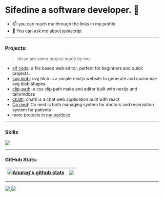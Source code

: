 # Sifedine a software developer. 👋

- 📫 you can reach me through the links in my profile
- 💬 You can ask me about javascript

---

### Projects:
> these are some project made by me:
- [sif code](http://code.sifedine.com/): a file based web editor, perfect for beginners and quick projects.
- [svg blob](https://blob.sifedine.com): svg blob is a simple nextjs website to generate and customize svg blob shapes
- [clip-path](https://clip.sifedine.com): a css clip path make and editor built with nextjs and tailwindcss
- [chatti](https://chatti.lol): chatti is a chat web application built with react
- [Co med](https://co-med.org): Co med is both managing system for doctors and reservation system for patients
- more projects in [my portfolio](https://sifedine.com)
---

### Skills


<p align="left">
<img src="https://skillicons.dev/icons?i=js,typescript,python,nodejs,express,mongodb,react,nextjs,redux,tailwindcss,electron,git,github,postman,linux,nginx,bash,netlify,figma,html,css,md&perline=11" />


---

### GitHub Stats:
| <a href="https://github.com/dev-pengi"><img align="center" src="https://github-readme-stats.vercel.app/api?username=dev-pengi&show_icons=true&theme=slateorange&count_private=true&hide_border=true" alt="Anurag's github stats" /></a> | <a href="https://github.com/dev-pengi"><img align="center" src="https://github-readme-stats.vercel.app/api/top-langs/?username=dev-pengi&layout=compact&langs_count=8&theme=slateorange&hide_border=true" /></a> |
| ------------- | ------------- |



---

<a href="https://github.com/dev-pengi?tab=followers">
  <img src="https://img.shields.io/github/followers/dev-pengi">
</a>
<a href="https://github.com/dev-pengi">
   <img src="https://komarev.com/ghpvc/?username=dev-pengi">
</a>
